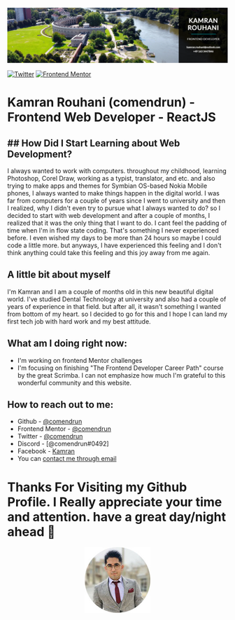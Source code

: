 ![Learning Frontend Web Developer with passion and eagerness to learn something new every day](./images/Capture.PNG)

<div align="left">
    <a href="https://twitter.com/comendrun" target="_blank"><img src="https://img.shields.io/twitter/follow/comendrun?style=for-the-badge" alt="Twitter" /></a>
    <a href="https://www.frontendmentor.io/profile/comendrun" target="_blank"><img src="https://img.shields.io/badge/Frontend%20Mentor-comendrun-green" alt="Frontend Mentor" /></a>
</div>

# Kamran Rouhani (comendrun) - Frontend Web Developer - ReactJS

## ## How Did I Start Learning about Web Development?

I always wanted to work with computers. throughout my childhood, learning Photoshop, Corel Draw, working as a typist, translator, and etc. and also trying to make apps and themes for Symbian OS-based Nokia Mobile phones, I always wanted to make things happen in the digital world. I was far from computers for a couple of years since I went to university and then I realized, why I didn't even try to pursue what I always wanted to do?
so I decided to start with web development and after a couple of months, I realized that it was the only thing that I want to do. I cant feel the padding of time when I'm in flow state coding. That's something I never experienced before. I even wished my days to be more than 24 hours so maybe I could code a little more. but anyways, I have experienced this feeling and I don't think anything could take this feeling and this joy away from me again.

## A little bit about myself

I'm Kamran and I am a couple of months old in this new beautiful digital world. I've studied Dental Technology at university and also had a couple of years of experience in that field. but after all, it wasn't something I wanted from bottom of my heart. so I decided to go for this and I hope I can land my first tech job with hard work and my best attitude.

## What am I doing right now:

- I'm working on frontend Mentor challenges
- I'm focusing on finishing "The Frontend Developer Career Path" course by the great Scrimba. I can not emphasize how much I'm grateful to this wonderful community and this website.

## How to reach out to me:

- Github - [@comendrun](https://github.com/comendrun)
- Frontend Mentor - [@comendrun](https://www.frontendmentor.io/profile/comendrun)
- Twitter - [@comendrun](https://twitter.com/comendrun)
- Discord - [@comendrun#0492]
- Facebook - [Kamran](https://www.facebook.com/profile.php?id=100075303231964)
- You can [contact me through email](mailto:kamran.rouhani.dev@gmail.com)

# Thanks For Visiting my Github Profile. I Really appreciate your time and attention. have a great day/night ahead 👋

<div align="center"> 
    <img alt="comendrun" src="./images/comendrun-small.jpg" />
</div>
